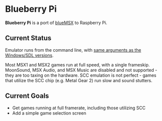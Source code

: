 Blueberry Pi
============

**Blueberry Pi** is a port of [blueMSX][1] to Raspberry Pi.

Current Status
--------------

Emulator runs from the command line, with [same arguments as the Windows/SDL versions][2].

Most MSX1 and MSX2 games run at full speed, with a single frameskip. MoonSound, MSX Audio, and MSX Music are disabled and not supported - they are too taxing on the hardware. SCC emulation is not perfect - games that utilize the SCC chip (e.g. Metal Gear 2) run slow and sound stutters.

Current Goals
------------

* Get games running at full framerate, including those utilizing SCC
* Add a simple game selection screen

[1]: http://bluemsx.com/
[2]: http://www.msxblue.com/manual/commandlineargs_c.htm
